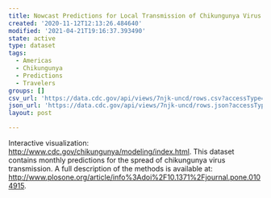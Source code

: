 ```yaml
---
title: Nowcast Predictions for Local Transmission of Chikungunya Virus
created: '2020-11-12T12:13:26.484640'
modified: '2021-04-21T19:16:37.393490'
state: active
type: dataset
tags:
  - Americas
  - Chikungunya
  - Predictions
  - Travelers
groups: []
csv_url: 'https://data.cdc.gov/api/views/7njk-uncd/rows.csv?accessType=DOWNLOAD'
json_url: 'https://data.cdc.gov/api/views/7njk-uncd/rows.json?accessType=DOWNLOAD'
layout: post

---
```

Interactive visualization: http://www.cdc.gov/chikungunya/modeling/index.html. This dataset contains monthly predictions for the spread of chikungunya virus transmission. A full description of the methods is available at: http://www.plosone.org/article/info%3Adoi%2F10.1371%2Fjournal.pone.0104915.
